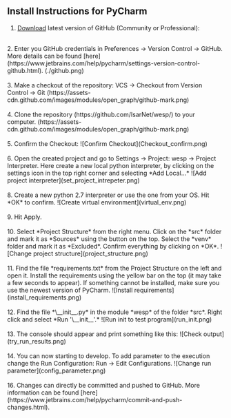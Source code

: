   
## Install Instructions for PyCharm  
  
  
1. [Download](https://www.jetbrains.com/pycharm/download/#section=mac) latest version of GitHub (Community or Professional):   
<br>
2. Enter you GitHub credentials in Preferences -> Version Control -> GitHub. More details can be found [here](https://www.jetbrains.com/help/pycharm/settings-version-control-github.html). 
(./github.png)
<br><br>
3. Make a checkout of the repository: VCS -> Checkout from Version Control -> Git (https://assets-cdn.github.com/images/modules/open_graph/github-mark.png)
<br><br>
4. Clone the repository (https://github.com/IsarNet/wesp/) to your computer. 
(https://assets-cdn.github.com/images/modules/open_graph/github-mark.png)
<br><br>
5. Confirm the Checkout: 
![Confirm Checkout](Checkout_confirm.png)
<br><br>
6. Open the created project and go to Settings -> Project: wesp -> Project Interpreter. Here create a new local python interpreter, by clicking on the settings icon in the top right corner and selecting *Add Local...*
![Add project interpreter](set_project_intrepeter.png)
<br> <br>
8. Create a new python 2.7 interpreter or use the one from your OS. Hit *OK* to confirm. ![Create virtual environment](virtual_env.png)
<br><br>
9. Hit Apply.
<br> <br>
10. Select *Project Structure* from the right menu. Click on the *src* folder and mark it as *Sources* using the button on the top. Select the *venv* folder and mark it as *Excluded*.  Confirm everything by clicking on *OK*.
![Change project structure](project_structure.png)
<br><br>
11. Find the file *requirements.txt* from the Project Structure on the left and open it. Install the requirements using the yellow bar on the top (it may take a few seconds to appear). If something cannot be installed, make sure you use the newest version of PyCharm. 
![Install requirements](install_requirements.png)
<br><br> 
12. Find the file *\__init__.py* in the module *wesp* of the folder *src*. Right click and select *Run '\__init__'.* 
![Run init to test program](run_init.png)
<br><br>
13. The console should appear and print something like this: 
![Check output](try_run_results.png)
<br><br>
14. You can now starting to develop. To add parameter to the execution change the Run Configuration: Run -> Edit Configurations. 
![Change run parameter](config_parameter.png)
<br><br>
16. Changes can directly be committed and pushed to GitHub. More information can be found [here](https://www.jetbrains.com/help/pycharm/commit-and-push-changes.html).